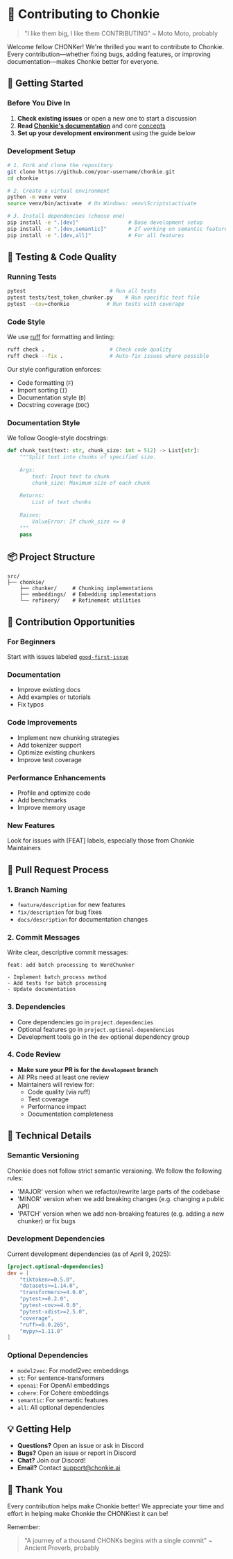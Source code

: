 # 🦛 Contributing to Chonkie

> "I like them big, I like them CONTRIBUTING" ~ Moto Moto, probably

Welcome fellow CHONKer! We're thrilled you want to contribute to Chonkie. Every contribution—whether fixing bugs, adding features, or improving documentation—makes Chonkie better for everyone.

## 🚀 Getting Started

### Before You Dive In

1. **Check existing issues** or open a new one to start a discussion
2. **Read [Chonkie's documentation](https://docs.chonkie.ai)** and core [concepts](https://docs.chonkie.ai/getting-started/concepts)
3. **Set up your development environment** using the guide below

### Development Setup

```bash
# 1. Fork and clone the repository
git clone https://github.com/your-username/chonkie.git
cd chonkie

# 2. Create a virtual environment
python -m venv venv
source venv/bin/activate  # On Windows: venv\Scripts\activate

# 3. Install dependencies (choose one)
pip install -e ".[dev]"                # Base development setup
pip install -e ".[dev,semantic]"       # If working on semantic features
pip install -e ".[dev,all]"            # For all features
```

## 🧪 Testing & Code Quality

### Running Tests

```bash
pytest                           # Run all tests
pytest tests/test_token_chunker.py    # Run specific test file
pytest --cov=chonkie            # Run tests with coverage
```

### Code Style

We use [ruff](https://github.com/astral-sh/ruff) for formatting and linting:

```bash
ruff check .                     # Check code quality
ruff check --fix .               # Auto-fix issues where possible
```

Our style configuration enforces:

- Code formatting (`F`)
- Import sorting (`I`) 
- Documentation style (`D`)
- Docstring coverage (`DOC`)

### Documentation Style

We follow Google-style docstrings:

```python
def chunk_text(text: str, chunk_size: int = 512) -> List[str]:
    """Split text into chunks of specified size.
    
    Args:
        text: Input text to chunk
        chunk_size: Maximum size of each chunk
        
    Returns:
        List of text chunks
        
    Raises:
        ValueError: If chunk_size <= 0
    """
    pass
```

## 📦 Project Structure

```
src/
├── chonkie/
    ├── chunker/     # Chunking implementations
    ├── embeddings/  # Embedding implementations
    └── refinery/    # Refinement utilities
```

## 🎯 Contribution Opportunities

### For Beginners

Start with issues labeled [`good-first-issue`](https://github.com/chonkie-ai/chonkie/issues?q=is%3Aopen+is%3Aissue+label%3A%22good+first+issue%22)

### Documentation

- Improve existing docs
- Add examples or tutorials
- Fix typos

### Code Improvements

- Implement new chunking strategies
- Add tokenizer support
- Optimize existing chunkers
- Improve test coverage

### Performance Enhancements

- Profile and optimize code
- Add benchmarks
- Improve memory usage

### New Features

Look for issues with [FEAT] labels, especially those from Chonkie Maintainers

## 🚦 Pull Request Process

### 1. Branch Naming

- `feature/description` for new features
- `fix/description` for bug fixes
- `docs/description` for documentation changes

### 2. Commit Messages

Write clear, descriptive commit messages:

```
feat: add batch processing to WordChunker

- Implement batch_process method
- Add tests for batch processing
- Update documentation
```

### 3. Dependencies

- Core dependencies go in `project.dependencies`
- Optional features go in `project.optional-dependencies`
- Development tools go in the `dev` optional dependency group

### 4. Code Review

- **Make sure your PR is for the `development` branch**
- All PRs need at least one review
- Maintainers will review for:
  - Code quality (via ruff)
  - Test coverage
  - Performance impact
  - Documentation completeness

## 🦛 Technical Details

### Semantic Versioning

Chonkie does not follow strict semantic versioning. We follow the following rules:

- 'MAJOR' version when we refactor/rewrite large parts of the codebase
- 'MINOR' version when we add breaking changes (e.g. changing a public API)
- 'PATCH' version when we add non-breaking features (e.g. adding a new chunker) or fix bugs

### Development Dependencies

Current development dependencies (as of April 9, 2025):

```toml
[project.optional-dependencies]
dev = [
    "tiktoken>=0.5.0",
    "datasets>=1.14.0",
    "transformers>=4.0.0",
    "pytest>=6.2.0", 
    "pytest-cov>=4.0.0",
    "pytest-xdist>=2.5.0",
    "coverage",
    "ruff>=0.0.265",
    "mypy>=1.11.0"
]
```

### Optional Dependencies

- `model2vec`: For model2vec embeddings
- `st`: For sentence-transformers
- `openai`: For OpenAI embeddings
- `cohere`: For Cohere embeddings
- `semantic`: For semantic features
- `all`: All optional dependencies

## 💡 Getting Help

- **Questions?** Open an issue or ask in Discord
- **Bugs?** Open an issue or report in Discord
- **Chat?** Join our Discord!
- **Email?** Contact [support@chonkie.ai](mailto:support@chonkie.ai)

## 🙏 Thank You

Every contribution helps make Chonkie better! We appreciate your time and effort in helping make Chonkie the CHONKiest it can be!

Remember:
> "A journey of a thousand CHONKs begins with a single commit" ~ Ancient Proverb, probably
